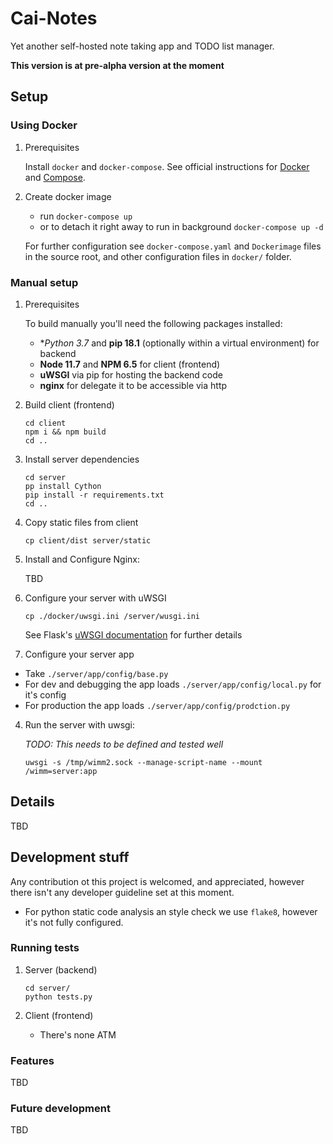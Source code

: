 # Cai-Notes

Yet another self-hosted note taking app and TODO list manager.

**This version is at pre-alpha version at the moment**

## Setup

### Using Docker

1. Prerequisites

    Install `docker` and `docker-compose`.
    See official instructions for
    [Docker](https://www.docker.com/get-started) and
    [Compose](https://docs.docker.com/compose/install/).

2. Create docker image

    - run `docker-compose up`
    - or to detach it right away to run in background `docker-compose up -d`

    For further configuration see `docker-compose.yaml` and
    `Dockerimage` files in the source root, and other configuration
    files in `docker/` folder.

### Manual setup

1. Prerequisites

    To build manually you'll need the following packages installed:

    - **Python 3.7* and **pip 18.1** (optionally within a virtual environment) for backend
    - **Node 11.7** and **NPM 6.5** for client (frontend)
    - **uWSGI** via pip for hosting the backend code
    - **nginx** for delegate it to be accessible via http

1. Build client (frontend)

    ```
    cd client
    npm i && npm build
    cd ..
    ```

2. Install server dependencies
    ```
    cd server
    pp install Cython
    pip install -r requirements.txt
    cd ..
    ```

3. Copy static files from client
    ```
    cp client/dist server/static
    ```

3. Install and Configure Nginx:

    TBD

3. Configure your server with uWSGI

    ```
    cp ./docker/uwsgi.ini /server/wusgi.ini
    ```
    See Flask's [uWSGI documentation](http://flask.pocoo.org/docs/1.0/deploying/uwsgi/) for further details

3. Configure your server app

  - Take `./server/app/config/base.py`
  - For dev and debugging the app loads `./server/app/config/local.py` for it's config
  - For production the app loads `./server/app/config/prodction.py`

4. Run the server with uwsgi:

    *TODO: This needs to be defined and tested well*
    ```
    uwsgi -s /tmp/wimm2.sock --manage-script-name --mount /wimm=server:app
    ```

## Details

 TBD

## Development stuff

Any contribution ot this project is welcomed, and appreciated, however
there isn't any developer guideline set at this moment.

- For python static code analysis an style check we use `flake8`, however it's not fully configured.

### Running tests

1. Server (backend)

    ```
    cd server/
    python tests.py
    ```

2. Client (frontend)
    - There's none ATM

### Features

TBD

### Future development

TBD
